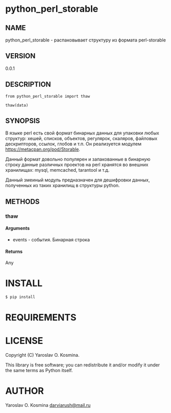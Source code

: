 # python_perl_storable

## NAME

python_perl_storable - распаковывает структуру из формата perl-storable

## VERSION

0.0.1

## DESCRIPTION

```
from python_perl_storable import thaw

thaw(data)
```

## SYNOPSIS

В языке perl есть свой формат бинарных данных для упаковки любых структур: хешей, списков, объектов, регулярок, скаляров, файловых дескрипторов, ссылок, глобов и т.п. Он реализуется модулем https://metacpan.org/pod/Storable.

Данный формат довольно популярен и запакованные в бинарную строку данные различных проектов на perl хранятся во внешних хранилищах: mysql, memcached, tarantool и т.д.

Данный змеиный модуль предназначен для дешифровки данных, полученных из таких хранилищ в структуры python. 

## METHODS

### thaw

#### Arguments

- events - события. Бинарная строка  

#### Returns

Any

# INSTALL

```sh
$ pip install 
```

# REQUIREMENTS

# LICENSE

Copyright (C) Yaroslav O. Kosmina.

This library is free software; you can redistribute it and/or modify
it under the same terms as Python itself.

# AUTHOR

Yaroslav O. Kosmina <darviarush@mail.ru>
